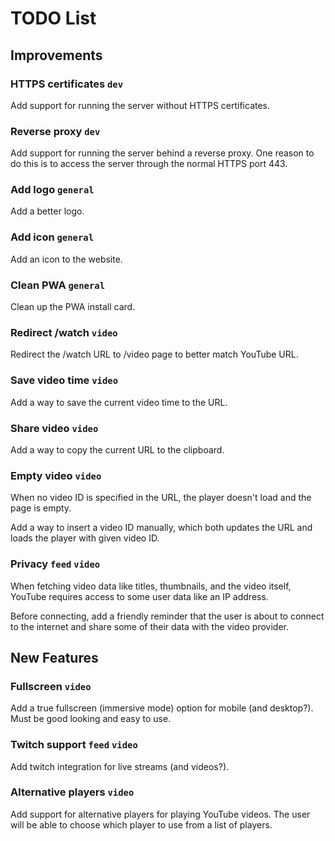 # TODO List

## Improvements

### HTTPS certificates `dev`

Add support for running the server without HTTPS certificates.

### Reverse proxy `dev`

Add support for running the server behind a reverse proxy. One reason to do this is to access the server through the normal HTTPS port 443.

### Add logo `general`

Add a better logo.

### Add icon `general`

Add an icon to the website.

### Clean PWA `general`

Clean up the PWA install card.

### Redirect /watch `video`

Redirect the /watch URL to /video page to better match YouTube URL.

### Save video time `video`

Add a way to save the current video time to the URL.

### Share video `video`

Add a way to copy the current URL to the clipboard.

### Empty video `video`

When no video ID is specified in the URL, the player doesn't load and the page is empty.

Add a way to insert a video ID manually, which both updates the URL and loads the player with given video ID.

### Privacy `feed` `video`

When fetching video data like titles, thumbnails, and the video itself, YouTube requires access to some user data like an IP address.

Before connecting, add a friendly reminder that the user is about to connect to the internet and share some of their data with the video provider.

## New Features

### Fullscreen `video`

Add a true fullscreen (immersive mode) option for mobile (and desktop?). Must be good looking and easy to use.

### Twitch support `feed` `video`

Add twitch integration for live streams (and videos?).

### Alternative players `video`

Add support for alternative players for playing YouTube videos. The user will be able to choose which player to use from a list of players.
